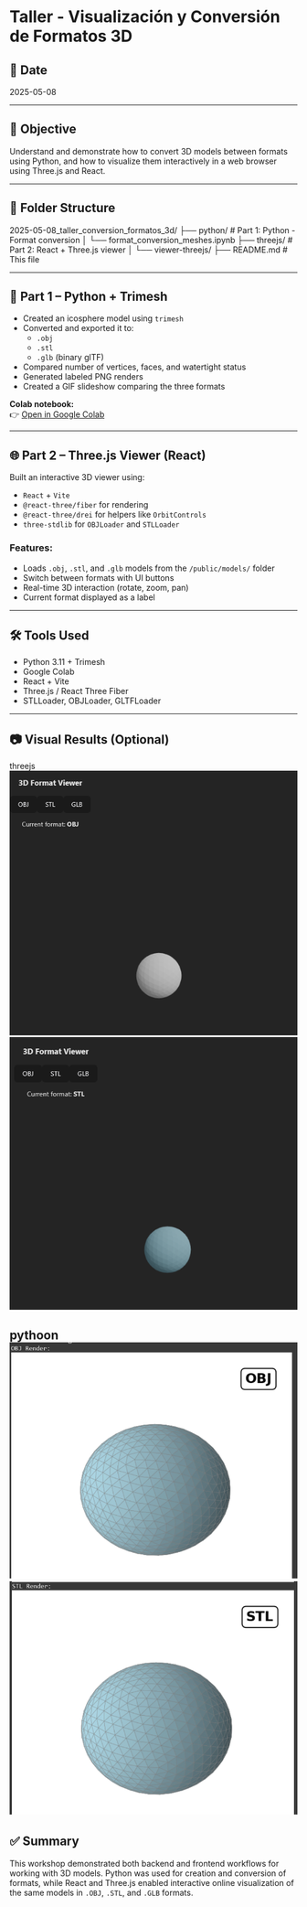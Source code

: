 # Taller - Visualización y Conversión de Formatos 3D

## 📅 Date
2025-05-08

---

## 🎯 Objective

Understand and demonstrate how to convert 3D models between formats using Python, and how to visualize them interactively in a web browser using Three.js and React.

---

## 📁 Folder Structure

2025-05-08_taller_conversion_formatos_3d/
├── python/ # Part 1: Python - Format conversion
│ └── format_conversion_meshes.ipynb
├── threejs/ # Part 2: React + Three.js viewer
│ └── viewer-threejs/
├── README.md # This file


---

## 🧪 Part 1 – Python + Trimesh

- Created an icosphere model using `trimesh`
- Converted and exported it to:
  - `.obj`
  - `.stl`
  - `.glb` (binary glTF)
- Compared number of vertices, faces, and watertight status
- Generated labeled PNG renders
- Created a GIF slideshow comparing the three formats

**Colab notebook:**  
👉 [Open in Google Colab](https://colab.research.google.com/drive/1a5r7JbXXLGiw3eJfq7v5zlrcIQMFI4ML?usp=sharing)

---

## 🌐 Part 2 – Three.js Viewer (React)

Built an interactive 3D viewer using:
- `React` + `Vite`
- `@react-three/fiber` for rendering
- `@react-three/drei` for helpers like `OrbitControls`
- `three-stdlib` for `OBJLoader` and `STLLoader`

### Features:
- Loads `.obj`, `.stl`, and `.glb` models from the `/public/models/` folder
- Switch between formats with UI buttons
- Real-time 3D interaction (rotate, zoom, pan)
- Current format displayed as a label

---

## 🛠 Tools Used

- Python 3.11 + Trimesh
- Google Colab
- React + Vite
- Three.js / React Three Fiber
- STLLoader, OBJLoader, GLTFLoader

---

## 📷 Visual Results (Optional)

threejs
![alt text](image.png)
![alt text](image-1.png)

pythoon
![alt text](image-2.png)
![alt text](image-3.png)
---

## ✅ Summary

This workshop demonstrated both backend and frontend workflows for working with 3D models. Python was used for creation and conversion of formats, while React and Three.js enabled interactive online visualization of the same models in `.OBJ`, `.STL`, and `.GLB` formats.
